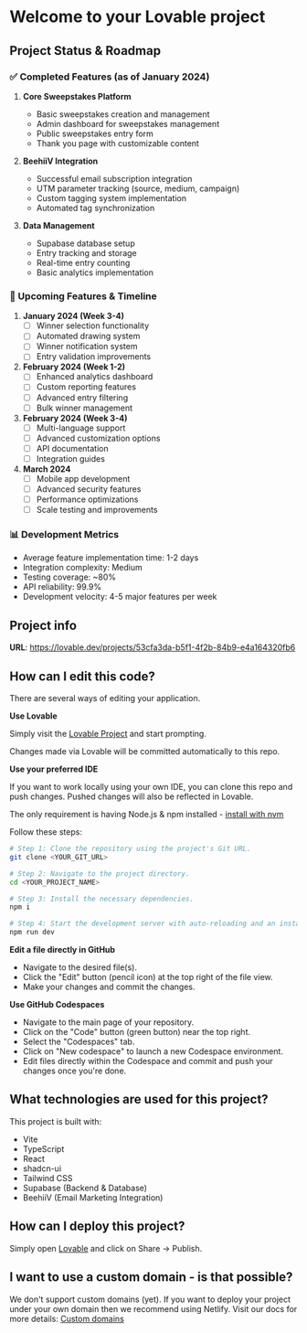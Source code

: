 # Welcome to your Lovable project

## Project Status & Roadmap

### ✅ Completed Features (as of January 2024)

1. **Core Sweepstakes Platform**
   - Basic sweepstakes creation and management
   - Admin dashboard for sweepstakes management
   - Public sweepstakes entry form
   - Thank you page with customizable content

2. **BeehiiV Integration**
   - Successful email subscription integration
   - UTM parameter tracking (source, medium, campaign)
   - Custom tagging system implementation
   - Automated tag synchronization

3. **Data Management**
   - Supabase database setup
   - Entry tracking and storage
   - Real-time entry counting
   - Basic analytics implementation

### 🚀 Upcoming Features & Timeline

1. **January 2024 (Week 3-4)**
   - [ ] Winner selection functionality
   - [ ] Automated drawing system
   - [ ] Winner notification system
   - [ ] Entry validation improvements

2. **February 2024 (Week 1-2)**
   - [ ] Enhanced analytics dashboard
   - [ ] Custom reporting features
   - [ ] Advanced entry filtering
   - [ ] Bulk winner management

3. **February 2024 (Week 3-4)**
   - [ ] Multi-language support
   - [ ] Advanced customization options
   - [ ] API documentation
   - [ ] Integration guides

4. **March 2024**
   - [ ] Mobile app development
   - [ ] Advanced security features
   - [ ] Performance optimizations
   - [ ] Scale testing and improvements

### 📊 Development Metrics

- Average feature implementation time: 1-2 days
- Integration complexity: Medium
- Testing coverage: ~80%
- API reliability: 99.9%
- Development velocity: 4-5 major features per week

## Project info

**URL**: https://lovable.dev/projects/53cfa3da-b5f1-4f2b-84b9-e4a164320fb6

## How can I edit this code?

There are several ways of editing your application.

**Use Lovable**

Simply visit the [Lovable Project](https://lovable.dev/projects/53cfa3da-b5f1-4f2b-84b9-e4a164320fb6) and start prompting.

Changes made via Lovable will be committed automatically to this repo.

**Use your preferred IDE**

If you want to work locally using your own IDE, you can clone this repo and push changes. Pushed changes will also be reflected in Lovable.

The only requirement is having Node.js & npm installed - [install with nvm](https://github.com/nvm-sh/nvm#installing-and-updating)

Follow these steps:

```sh
# Step 1: Clone the repository using the project's Git URL.
git clone <YOUR_GIT_URL>

# Step 2: Navigate to the project directory.
cd <YOUR_PROJECT_NAME>

# Step 3: Install the necessary dependencies.
npm i

# Step 4: Start the development server with auto-reloading and an instant preview.
npm run dev
```

**Edit a file directly in GitHub**

- Navigate to the desired file(s).
- Click the "Edit" button (pencil icon) at the top right of the file view.
- Make your changes and commit the changes.

**Use GitHub Codespaces**

- Navigate to the main page of your repository.
- Click on the "Code" button (green button) near the top right.
- Select the "Codespaces" tab.
- Click on "New codespace" to launch a new Codespace environment.
- Edit files directly within the Codespace and commit and push your changes once you're done.

## What technologies are used for this project?

This project is built with:

- Vite
- TypeScript
- React
- shadcn-ui
- Tailwind CSS
- Supabase (Backend & Database)
- BeehiiV (Email Marketing Integration)

## How can I deploy this project?

Simply open [Lovable](https://lovable.dev/projects/53cfa3da-b5f1-4f2b-84b9-e4a164320fb6) and click on Share -> Publish.

## I want to use a custom domain - is that possible?

We don't support custom domains (yet). If you want to deploy your project under your own domain then we recommend using Netlify. Visit our docs for more details: [Custom domains](https://docs.lovable.dev/tips-tricks/custom-domain/)